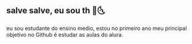 ## salve salve, eu sou th 🤍🌜
eu sou estudante do ensino medio, estou no primeiro ano 
meu principal objetivo no Github é estudar as aulas do alura.
